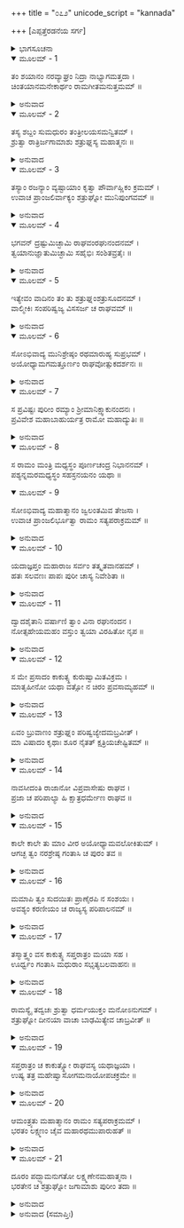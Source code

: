 +++
title = "೦೭೨"
unicode_script = "kannada"

+++
[ಎಪ್ಪತ್ತೆರಡನೆಯ ಸರ್ಗ]



<details><summary>ಭಾಗಸೂಚನಾ</summary>

ವಾಲ್ಮೀಕಿಗಳಿಂದ ಬೀಳ್ಕೊಂಡು ಶತ್ರುಘ್ನನು ಅಯೋಧ್ಯೆಗೆ ಹೋಗಿ ಶ್ರೀರಾಮಾದಿಗಳನ್ನು ಭೆಟ್ಟಿಯಾಗಿ, ಏಳುದಿನ ಅಲ್ಲಿ ಇದ್ದು ಪುನಃ ಮಧುರಾಪುರಿಗೆ ಪ್ರಯಾಣ
</details>

<details open><summary>ಮೂಲಮ್ - 1</summary>

ತಂ ಶಯಾನಂ ನರವ್ಯಾಘ್ರಂ ನಿದ್ರಾ ನಾಭ್ಯಾಗಮತ್ತದಾ ।  
ಚಿಂತಯಾನಮನೇಕಾರ್ಥಂ ರಾಮಗೀತಮನುತ್ತಮಮ್ ॥
</details>

<details><summary>ಅನುವಾದ</summary>

ಪುರುಷಸಿಂಹ ಶತ್ರುಘ್ನನು ಮಲಗಿದ್ದರೂ ಆ ಉತ್ತಮ ಶ್ರೀರಾಮಚಂದ್ರನ ಕುರಿತು ಅನೇಕ ರೀತಿಯ ಮಾತುಗಳನ್ನು ಯೋಚಿಸುತ್ತಿದ್ದನು. ಇದರಿಂದ ಅವನಿಗೆ ಬಹಳ ಹೊತ್ತು ನಿದ್ದೆಬಂದಿಲ್ಲ.॥1॥
</details>

<details open><summary>ಮೂಲಮ್ - 2</summary>

ತಸ್ಯ ಶಬ್ದಂ ಸುಮಧುರಂ ತಂತ್ರೀಲಯಸಮನ್ವಿತಮ್ ।  
ಶ್ರುತ್ವಾ ರಾತ್ರಿರ್ಜಗಾಮಾಶು ಶತ್ರುಘ್ನಸ್ಯ ಮಹಾತ್ಮನಃ ॥
</details>

<details><summary>ಅನುವಾದ</summary>

ವೀಣೆಯ ಲಯದೊಂದಿಗೆ ರಾಮಚರಿತ ಗಾಯನದ ಸುಮಧುರ ಶಬ್ದ ಕೇಳಿ ಮಹಾತ್ಮಾ ಶತ್ರುಘ್ನನ ಉಳಿದ ರಾತ್ರಿಯೂ ಬೇಗನೇ ಕಳೆದುಹೋಯಿತು.॥2॥
</details>

<details open><summary>ಮೂಲಮ್ - 3</summary>

ತಸ್ಯಾಂ ರಜನ್ಯಾಂ ವ್ಯಷ್ಟಾಯಾಂ ಕೃತ್ವಾ ಪೌರ್ವಾಹ್ಣಿಕಂ ಕ್ರಮಮ್ ।  
ಉವಾಚ ಪ್ರಾಂಜಲಿರ್ವಾಕ್ಯಂ ಶತ್ರುಘ್ನೋ ಮುನಿಪುಂಗವಮ್ ॥
</details>

<details><summary>ಅನುವಾದ</summary>

ರಾತ್ರೆ ಕಳೆದು ಪ್ರಾತಃಕಾಲ ಪೂರ್ವಾಹ್ಣದ ನಿತ್ಯಕರ್ಮ ಮುಗಿಸಿ ಶತ್ರುಘ್ನನು ಕೈಮುಗಿದು ಮುನಿವರ ವಾಲ್ಮೀಕಿಗಳಲ್ಲಿ ಹೇಳಿದನು.॥3॥
</details>

<details open><summary>ಮೂಲಮ್ - 4</summary>

ಭಗವನ್ ದ್ರಷ್ಟುಮಿಚ್ಛಾಮಿ ರಾಘವಂರಘುನಂದನಮ್ ।  
ತ್ವಯಾನುಜ್ಞಾತುಮಿಚ್ಛಾಮಿ ಸಹೈಭಿಃ ಸಂಶಿತವ್ರತೈಃ ॥
</details>

<details><summary>ಅನುವಾದ</summary>

ಪೂಜ್ಯರೇ! ಈಗ ನಾನು ರಘುಕುಲನಂದ ಶ್ರೀರಾಮನನ್ನು ದರ್ಶಿಸಲು ಬಯಸುತ್ತಿದ್ದೇನೆ. ಆದ್ದರಿಂದ ನೀವು ಆಜ್ಞೆ ಕೊಟ್ಟರೆ ಕಠೋರ ವ್ರತವನ್ನು ಪಾಲಿಸುವ ಈ ಸಂಗಡಿಗರೊಂದಿಗೆ ಅಯೋಧ್ಯೆಗೆ ಹೋಗಲು ಇಚ್ಛಿಸುತ್ತೇನೆ.॥4॥
</details>

<details open><summary>ಮೂಲಮ್ - 5</summary>

ಇತ್ಯೇವಂ ವಾದಿನಂ ತಂ ತು ಶತ್ರುಘ್ನಂಶತ್ರುಸೂದನಮ್ ।  
ವಾಲ್ಮೀಕಿಃ ಸಂಪರಿಷ್ವಜ್ಯ ವಿಸಸರ್ಜ ಚ ರಾಘವಮ್ ॥
</details>

<details><summary>ಅನುವಾದ</summary>

ಹೀಗೆ ಹೇಳುತ್ತಾ ರಘುಕುಲಭೂಷಣ ಶತ್ರುಸೂದನ ಶತ್ರುಘ್ನನನ್ನು ವಾಲ್ಮೀಕಿಗಳು ಬಿಗಿದಪ್ಪಿಕೊಂಡು ಹೋಗಲು ಅಪ್ಪಣೆ ನೀಡಿದರು.॥5॥
</details>

<details open><summary>ಮೂಲಮ್ - 6</summary>

ಸೋಽಭಿವಾದ್ಯ ಮುನಿಶ್ರೇಷ್ಠಂ ರಥಮಾರುಹ್ಯ ಸುಪ್ರಭಮ್ ।  
ಅಯೋಧ್ಯಾಮಗಮತ್ತೂರ್ಣಂ ರಾಘವೋತ್ಸುಕದರ್ಶನಃ ॥
</details>

<details><summary>ಅನುವಾದ</summary>

ಶ್ರೀರಾಮನ ದರ್ಶನಕ್ಕೆ ಉತ್ಕಂಠಿತನಾದ ಶತ್ರುಘ್ನನು ಮುನಿಶ್ರೇಷ್ಠ ವಾಲ್ಮೀಕಿಗಳಿಗೆ ವಂದಿಸಿ, ಒಂದು ಸುಂದರ ದೀಪ್ತಿಯುಳ್ಳ ರಥವನ್ನೇರಿ ಕೂಡಲೇ ಅಯೋಧ್ಯೆಯ ಕಡೆಗೆ ಹೊರಟನು.॥6॥
</details>

<details open><summary>ಮೂಲಮ್ - 7</summary>

ಸ ಪ್ರವಿಷ್ಟಃ ಪುರೀಂ ರಮ್ಯಾಂ ಶ್ರೀಮಾನಿಕ್ಷ್ವಾಕುನಂದನಃ ।  
ಪ್ರವಿವೇಶ ಮಹಾಬಾಹುರ್ಯತ್ರ ರಾಮೋ ಮಹಾದ್ಯುತಿಃ ॥
</details>

<details><summary>ಅನುವಾದ</summary>

ಇಕ್ಷ್ವಾಕುಕುಲನಂದನ ಮಹಾಬಾಹು ಶ್ರೀಮಾನ್ ಶತ್ರುಘ್ನನು ಅಯೋಧ್ಯೆಯನ್ನು ಪ್ರವೇಶಿಸಿ, ನೇರವಾಗಿ ಮಹಾತೇಜಸ್ವೀ ಶ್ರೀರಾಮನು ವಿರಾಜಿಸುತ್ತಿದ್ದ ಅರಮನೆಗೆ ಹೋದನು.॥7॥
</details>

<details open><summary>ಮೂಲಮ್ - 8</summary>

ಸ ರಾಮಂ ಮಂತ್ರಿ ಮಧ್ಯಸ್ಥಂ ಪೂರ್ಣಚಂದ್ರ ನಿಭಾನನಮ್ ।  
ಪಶ್ಯನ್ನಮರಮಧ್ಯಸ್ಥಂ ಸಹಸ್ರನಯನಂ ಯಥಾ ॥
</details>

<details open><summary>ಮೂಲಮ್ - 9</summary>

ಸೋಽಭಿವಾದ್ಯ ಮಹಾತ್ಮಾನಂ ಜ್ವಲಂತಮಿವ ತೇಜಸಾ ।  
ಉವಾಚ ಪ್ರಾಂಜಲಿರ್ಭೂತ್ವಾ ರಾಮಂ ಸತ್ಯಪರಾಕ್ರಮಮ್ ॥
</details>

<details><summary>ಅನುವಾದ</summary>

ಸಹಸ್ರನೇತ್ರಧಾರೀ ಇಂದ್ರನು ದೇವತೆಗಳ ನಡುವೆ ಕುಳಿತಿರುವಂತೆ ಪೂರ್ಣಚಂದ್ರನಂತೆ ಮನೋಹರ ಮುಖವುಳ್ಳ ಶ್ರೀರಾಮನು ಮಂತ್ರಿಗಳ ಮಧ್ಯದಲ್ಲಿ ವಿರಾಜಿಸುತ್ತಿದ್ದನು. ತನ್ನ ತೇಜದಿಂದ ಪ್ರಜ್ವಲಿತನಾದ ಸತ್ಯ ಪರಾಕ್ರಮಿ ಮಹಾತ್ಮಾ ಶ್ರೀರಾಮನನ್ನು ನೋಡಿ ಶತ್ರುಘ್ನನು ಕೈಮುಗಿದು ಇಂತೆಂದನು.॥8-9॥
</details>

<details open><summary>ಮೂಲಮ್ - 10</summary>

ಯದಾಜ್ಞಪ್ತಂ ಮಹಾರಾಜ ಸರ್ವಂ ತತ್ಕೃತವಾನಹಮ್ ।  
ಹತಃ ಸಲವಣಃ ಪಾಪಃ ಪುರೀ ಚಾಸ್ಯ ನಿವೇಶಿತಾ ॥
</details>

<details><summary>ಅನುವಾದ</summary>

ಮಹಾರಾಜಾ! ನೀವು ನನಗೆ ಆಜ್ಞಾಪಿಸಿದ ಎಲ್ಲ ಕಾರ್ಯವನ್ನು ಪೂರೈಸಿ ನಾನು ಬಂದಿದ್ದೇನೆ. ಪಾಪೀ ಲವಣನು ಹತನಾಗಿ ಅವನ ಪುರಿಯೂ ನೆಲೆಗೊಂಡಿತು.॥10॥
</details>

<details open><summary>ಮೂಲಮ್ - 11</summary>

ದ್ವಾದಶೈತಾನಿ ವರ್ಷಾಣಿ ತ್ವಾಂ ವಿನಾ ರಘುನಂದನ ।  
ನೋತ್ಸಹೇಯಮಹಂ ವಸ್ತುಂ ತ್ವಯಾ ವಿರಹಿತೋ ನೃಪ ॥
</details>

<details><summary>ಅನುವಾದ</summary>

ರಘುನಂದನ! ನಿಮ್ಮ ದರ್ಶನವಿಲ್ಲದೆ ಈ ಹನ್ನೆರಡು ವರ್ಷಗಳು ಹೇಗೋ ಕಳೆದು ಹೋದುವು; ಆದರೆ ನರೇಶ್ವರ! ಇನ್ನು ಹೆಚ್ಚು ದಿನ ನಿಮ್ಮಿಂದ ದೂರ ಉಳಿಯುವ ಸಾಹಸ ನನ್ನಲ್ಲಿ ಇಲ್ಲ.॥11॥
</details>

<details open><summary>ಮೂಲಮ್ - 12</summary>

ಸ ಮೇ ಪ್ರಸಾದಂ ಕಾಕುತ್ಸ್ಥ ಕುರುಷ್ವಾಮಿತವಿಕ್ರಮ ।  
ಮಾತೃಹೀನೋ ಯಥಾ ವತ್ಸೋ ನ ಚಿರಂ ಪ್ರವಸಾಮ್ಯಹಮ್ ॥
</details>

<details><summary>ಅನುವಾದ</summary>

ಅಮಿತ ಪರಾಕ್ರಮೀ ಕಾಕುತ್ಸ್ಥನೇ! ಪುಟ್ಟಮಗು ತನ್ನ ತಾಯಿಯನ್ನು ಅಗಲಿ ಇರುವುದಿಲ್ಲವೋ ಹಾಗೆಯೇ ನಾನು ಚಿರಕಾಲ ನಿಮ್ಮಿಂದ ದೂರ ಇರಲಾರೆ. ಅದಕ್ಕಾಗಿ ನೀವು ನನ್ನ ಮೇಲೆ ಕೃಪೆದೋರಿರಿ.॥12॥
</details>

<details open><summary>ಮೂಲಮ್ - 13</summary>

ಏವಂ ಬ್ರುವಾಣಂ ಶತ್ರುಘ್ನಂ ಪರಿಷ್ವಜ್ಯೇದಮಬ್ರವೀತ್ ।  
ಮಾ ವಿಷಾದಂ ಕೃಥಾಃ ಶೂರ ನೈತತ್ ಕ್ಷತ್ರಿಯಚೇಷ್ಟಿತಮ್ ॥
</details>

<details><summary>ಅನುವಾದ</summary>

ಹೀಗೆ ಹೇಳುತ್ತಿರುವ ಶತ್ರುಘ್ನನನ್ನು ಬಿಗಿದಪ್ಪಿಕೊಂಡು ಶ್ರೀರಾಮನು ಹೇಳಿದನು - ಶೂರವೀರನೇ! ವಿಷಾದಪಡಬೇಡ. ಈ ರೀತಿ ಕಾತರನಾಗುವುದು ಕ್ಷತ್ರಿಯರಿಗೆ ಉಚಿತವಲ್ಲ.॥13॥
</details>

<details open><summary>ಮೂಲಮ್ - 14</summary>

ನಾವಸೀದಂತಿ ರಾಜಾನೋ ವಿಪ್ರವಾಸೇಷು ರಾಘವ ।  
ಪ್ರಜಾ ಚ ಪರಿಪಾಲ್ಯಾ ಹಿ ಕ್ಷಾತ್ರಧರ್ಮೇಣ ರಾಘವ ॥
</details>

<details><summary>ಅನುವಾದ</summary>

ರಘುಕುಲಭೂಷಣ! ರಾಜರು ಪರದೇಶದಲ್ಲಿದ್ದರೂ ದುಃಖಿತರಾಗುವುದಿಲ್ಲ. ರಘುವೀರನೇ! ರಾಜನು ಕ್ಷತ್ರಿಯ ಧರ್ಮಕ್ಕನುಸಾರ ಪ್ರಜೆಯನ್ನು ಚೆನ್ನಾಗಿ ಪಾಲಿಸಬೇಕು.॥14॥
</details>

<details open><summary>ಮೂಲಮ್ - 15</summary>

ಕಾಲೇ ಕಾಲೇ ತು ಮಾಂ ವೀರ ಅಯೋಧ್ಯಾಮವಲೋಕಿತುಮ್ ।  
ಆಗಚ್ಛ ತ್ವಂ ನರಶ್ರೇಷ್ಠ ಗಂತಾಸಿ ಚ ಪುರಂ ತವ ॥
</details>

<details><summary>ಅನುವಾದ</summary>

ನರಶ್ರೇಷ್ಠವೀರನೇ! ಆಗಾಗ ನನ್ನನ್ನು ನೋಡಲು ಅಯೋಧ್ಯೆಗೆ ಬರುತ್ತಾ ಇರು ಹಾಗೂ ಮತ್ತೆ ತನ್ನ ಪುರಿಗೆ ಮರಳಿ ಹೋಗುತ್ತಾ ಇರು.॥15॥
</details>

<details open><summary>ಮೂಲಮ್ - 16</summary>

ಮಮಾಪಿ ತ್ವಂ ಸುದಯಿತಃ ಪ್ರಾಣೈರಪಿ ನ ಸಂಶಯಃ ।  
ಅವಶ್ಯಂ ಕರಣೀಯಂ ಚ ರಾಜ್ಯಸ್ಯ ಪರಿಪಾಲನಮ್ ॥
</details>

<details><summary>ಅನುವಾದ</summary>

ನೀನು ನನಗೆ ಪ್ರಾಣಕ್ಕಿಂತ ಹೆಚ್ಚು ಪ್ರಿಯನಾಗಿರುವೆ ಇದರಲ್ಲಿ ಸಂಶಯವೇ ಇಲ್ಲ. ಆದರೆ ರಾಜ್ಯದ ಪಾಲನೆ ಮಾಡುವುದೂ ಆವಶ್ಯಕ ಕರ್ತವ್ಯವಾಗಿದೆ.॥16॥
</details>

<details open><summary>ಮೂಲಮ್ - 17</summary>

ತಸ್ಮಾತ್ತ್ವಂ ವಸ ಕಾಕುತ್ಸ್ಥ ಸಪ್ತರಾತ್ರಂ ಮಯಾ ಸಹ ।  
ಊರ್ಧ್ವಂ ಗಂತಾಸಿ ಮಧುರಾಂ ಸಭೃತ್ಯಬಲವಾಹನಃ ॥
</details>

<details><summary>ಅನುವಾದ</summary>

ಆದ್ದರಿಂದ ಕಾಕುತ್ಸ್ಥನೇ ! ಈಗ ಏಳುದಿನ ನೀನು ನನ್ನೊಂದಿಗೆ ಇರು. ಅನಂತರ ಸೇವಕರು, ಸೈನ್ಯ, ವಾಹನಗಳೊಂದಿಗೆ ಮಧುರಾಪುರಿಗೆ ಹೊರಟು ಹೋಗು.॥17॥
</details>

<details open><summary>ಮೂಲಮ್ - 18</summary>

ರಾಮಸ್ಯೈ ತದ್ವಚಃ ಶ್ರುತ್ವಾ ಧರ್ಮಯುಕ್ತಂ ಮನೋಽನುಗಮ್ ।  
ಶತ್ರುಘ್ನೋ ದೀನಯಾ ವಾಚಾ ಬಾಢಮಿತ್ಯೇವ ಚಾಬ್ರವೀತ್ ॥
</details>

<details><summary>ಅನುವಾದ</summary>

ಶ್ರೀರಾಮಚಂದ್ರನ ಈ ಮಾತು ಧರ್ಮ ಯುಕ್ತ ಇರುವುದರೊಂದಿಗೆ ಮನಸ್ಸಿಗನುಕೂಲವಾಗಿತ್ತು. ಅದನ್ನು ಕೇಳಿ ಶತ್ರುಘ್ನನು ಶ್ರೀರಾಮನ ವಿಯೋಗದ ಭಯದಿಂದ ದೀನವಾಣಿಯಲ್ಲಿ ‘ತಮ್ಮ ಆಜ್ಞೆಯಂತಾಗಲಿ’ ಎಂದು ಹೇಳಿದನು.॥18॥
</details>

<details open><summary>ಮೂಲಮ್ - 19</summary>

ಸಪ್ತರಾತ್ರಂ ಚ ಕಾಕುತ್ಸ್ಥೋ ರಾಘವಸ್ಯ ಯಥಾಜ್ಞಯಾ ।  
ಉಷ್ಯ ತತ್ರ ಮಹೇಷ್ವಾಸೋಗಮನಾಯೋಪಚಕ್ರಮೇ ॥
</details>

<details><summary>ಅನುವಾದ</summary>

ಶ್ರೀರಘುನಾಥನ ಆಜ್ಞೆಯಂತೆ ಏಳು ದಿನ ಅಯೋಧ್ಯೆಯಲ್ಲಿ ಇದ್ದು, ಮಹಾಧನುರ್ಧರ ಕಾಕುತ್ಸ್ಥಕುಲಭೂಷಣ ಶತ್ರುಘ್ನನು ಅಲ್ಲಿಂದ ಹೋಗಲು ಸಿದ್ಧನಾದನು.॥19॥
</details>

<details open><summary>ಮೂಲಮ್ - 20</summary>

ಆಮಂತ್ರ್ಯತು ಮಹಾತ್ಮಾನಂ ರಾಮಂ ಸತ್ಯಪರಾಕ್ರಮಮ್ ।  
ಭರತಂ ಲಕ್ಷ್ಮಣಂ ಚೈವ ಮಹಾರಥಮುಪಾರುಹತ್ ॥
</details>

<details><summary>ಅನುವಾದ</summary>

ಸತ್ಯಪರಾಕ್ರಮಿ ಮಹಾತ್ಮಾ ಶ್ರೀರಾಮ, ಭರತ, ಲಕ್ಷ್ಮಣರಿಂದ ಬೀಳ್ಕೊಂಡು ಶತ್ರುಘ್ನನು ಬಂದು ವಿಶಾಲ ರಥವನ್ನು ಏರಿದನು.॥20॥
</details>

<details open><summary>ಮೂಲಮ್ - 21</summary>

ದೂರಂ ಪದ್ಭ್ಯಾಮನುಗತೋ ಲಕ್ಷ್ಮಣೇನಮಹಾತ್ಮನಾ ।  
ಭರತೇನ ಚ ಶತ್ರುಘ್ನೋ ಜಗಾಮಾಶು ಪುರೀಂ ತದಾ ॥
</details>

<details><summary>ಅನುವಾದ</summary>

ಮಹಾತ್ಮಾ ಲಕ್ಷ್ಮಣ ಮತ್ತು ಭರತರು ಕಾಲ್ನಡಿಗೆಯಲ್ಲಿ ಅವನನ್ನು ಬೀಳ್ಕೊಡಲು ಸ್ವಲ್ಪದೂರ ಹಿಂದೆಯೇ ಹೋದರು. ಅನಂತರ ಶತ್ರುಘ್ನನು ಶೀಘ್ರವಾಗಿ ತನ್ನ ರಾಜಧಾನಿಯ ಕಡೆಗೆ ಹೊರಟು ಹೋದನು.॥21॥
</details>

<details><summary>ಅನುವಾದ (ಸಮಾಪ್ತಿಃ)</summary>

ಶ್ರೀವಾಲ್ಮೀಕಿ ವಿರಚಿತ ಆರ್ಷರಾಮಾಯಣ ಆದಿಕಾವ್ಯದ ಉತ್ತರ ಕಾಂಡದಲ್ಲಿ ಎಪ್ಪತ್ತೆರಡನೆಯ ಸರ್ಗ ಪೂರ್ಣವಾಯಿತು. ॥72॥
</details>
